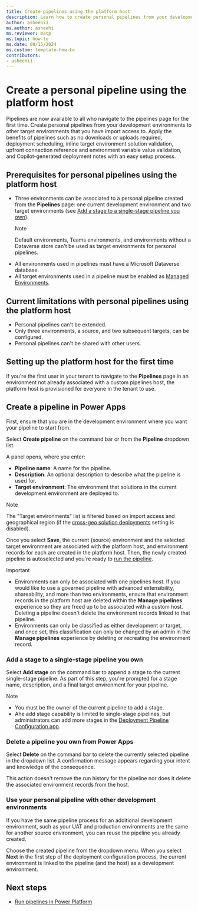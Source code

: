 ```yaml
---
title: Create pipelines using the platform host
description: Learn how to create personal pipelines from your development environments to other target environments that you have import access to.
author: asheehi1
ms.author: asheehi
ms.reviewer: matp
ms.topic: how-to
ms.date: 08/15/2024
ms.custom: template-how-to
contributors:
- asheehi1
---
```


# Create a personal pipeline using the platform host

Pipelines are now available to all who navigate to the pipelines page for the first time. Create personal pipelines from your development environments to other target environments that you have import access to. Apply the benefits of pipelines such as no downloads or uploads required, deployment scheduling, inline target environment solution validation, upfront connection reference and environment variable value validation, and Copilot-generated deployment notes with an easy setup process.

## Prerequisites for personal pipelines using the platform host

- Three environments can be associated to a personal pipeline created from the **Pipelines** page: one current development environment and two target environments (see [Add a stage to a single-stage pipeline you own](#add-a-stage-to-a-single-stage-pipeline-you-own)).
  > [!NOTE]
  > Default environments, Teams environments, and environments without a Dataverse store can't be used as target environments for personal pipelines.
- All environments used in pipelines must have a Microsoft Dataverse database.
- All target environments used in a pipeline must be enabled as [Managed Environments](../admin/managed-environment-overview.md).

## Current limitations with personal pipelines using the platform host

- Personal pipelines can't be extended.
- Only three environments, a source, and two subsequent targets, can be configured.
- Personal pipelines can't be shared with other users.

## Setting up the platform host for the first time

If you're the first user in your tenant to navigate to the **Pipelines** page in an environment not already associated with a custom pipelines host, the platform host is provisioned for everyone in the tenant to use.

## Create a pipeline in Power Apps

First, ensure that you are in the development environment where you want your pipeline to start from.

Select **Create pipeline** on the command bar or from the **Pipeline** dropdown list.

A panel opens, where you enter:

- **Pipeline name**: A name for the pipeline.
- **Description**: An optional description to describe what the pipeline is used for.
- **Target environment**: The environment that solutions in the current development environment are deployed to.

 > [!NOTE]
  > The "Target environments" list is filtered based on import access and geographical region (if the [cross-geo solution deployments](enable-cross-geo-solution-deployments.md) setting is disabled).

Once you select **Save**, the current (source) environment and the selected target environment are associated with the platform host, and environment records for each are created in the platform host. Then, the newly created pipeline is autoselected and you're ready to [run the pipeline](run-pipeline.md).

> [!IMPORTANT]
>
> - Environments can only be associated with one pipelines host. If you would like to use a governed pipeline with advanced extensibility, shareability, and more than two environments, ensure that environment records in the platform host are deleted within the **Manage pipelines** experience so they are freed up to be associated with a custom host. Deleting a pipeline doesn't delete the environment records linked to that pipeline.
> - Environments can only be classified as either development or target, and once set, this classification can only be changed by an admin in the **Manage pipelines** experience by deleting or recreating the environment record.

### Add a stage to a single-stage pipeline you own

Select **Add stage** on the command bar to append a stage to the current single-stage pipeline. As part of this step, you're prompted for a stage name, description, and a final target environment for your pipeline.

> [!NOTE]
> - You must be the owner of the current pipeline to add a stage.
> - Ahe add stage capability is limited to single-stage pipelines, but administrators can add more stages in the [Deployment Pipeline Configuration app](#accessing-the-deployment-pipeline-configuration-app-from-power-apps).

### Delete a pipeline you own from Power Apps

Select **Delete** on the command bar to delete the currently selected pipeline in the dropdown list. A confirmation message appears regarding your intent and knowledge of the consequence.

This action doesn't remove the run history for the pipeline nor does it delete the associated environment records from the host.

### Use your personal pipeline with other development environments

If you have the same pipeline process for an additional development environment, such as your UAT and production environments are the same for another source environment, you can reuse the pipeline you already created.

Choose the created pipeline from the dropdown menu. When you select **Next** in the first step of the deployment configuration process, the current environment is linked to the pipeline (and the host) as a development environment.

## Next steps

- [Run pipelines in Power Platform](run-pipeline.md)
